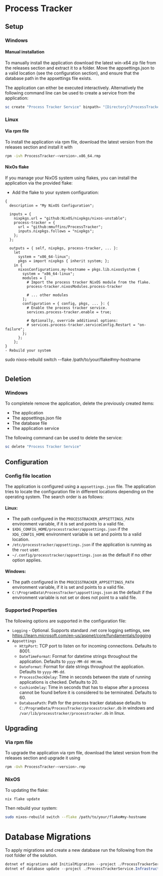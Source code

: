 # Process Tracker
## Setup
### Windows
#### Manual installation
To manually install the application download the latest win-x64 zip file from the releases section and extract it to a folder. Move the appsettings.json to a valid location (see the configuration section), and ensure that the database path in the appsettings file exists.

The application can either be executed interactively. Alternatively the following command line can be used to create a service from the application:
```powershell
sc create "Process Tracker Service" binpath= "[Directory]\ProcessTrackerService.exe" start= auto
```
### Linux
#### Via rpm file
To install the application via rpm file, download the latest version from the releases section and install it with
```bash
rpm -ivh ProcessTracker-<version>.x86_64.rmp
```
#### NixOs flake
If you manage your NixOS system using flakes, you can install the application via the provided flake:
- Add the flake to your system configuration:
```
{
  description = "My NixOS Configuration";

  inputs = {
    nixpkgs.url = "github:NixOS/nixpkgs/nixos-unstable";
    process-tracker = {
      url = "github:mmuffins/ProcessTracker";
      inputs.nixpkgs.follows = "nixpkgs";
    };
  };

  outputs = { self, nixpkgs, process-tracker, ... }:
    let
      system = "x86_64-linux";
      pkgs = import nixpkgs { inherit system; };
    in {
      nixosConfigurations.my-hostname = pkgs.lib.nixosSystem {
        system = "x86_64-linux";
        modules = [
          # Import the process tracker NixOS module from the flake.
          process-tracker.nixosModules.process-tracker

          # ... other modules
        ];
        configuration = { config, pkgs, ... }: {
          # Enable the process tracker service.
          services.process-tracker.enable = true;

          # Optionally, override additional options:
          # services.process-tracker.serviceConfig.Restart = "on-failure";
        };
      };
    };
}
- Rebuild your system
```
sudo nixos-rebuild switch --flake /path/to/your/flake#my-hostname
```

```

## Deletion
### Windows
To completele remove the application, delete the previously created items:
- The application
- The appsettings.json file
- The database file
- The application service

The following command can be used to delete the service:
```powershell
sc delete "Process Tracker Service"
```

## Configuration
### Config file location
The application is configured using a `appsettings.json` file. The application tries to locate the configuration file in different locations depending on the operating system. The search order is as follows:

#### Linux:
- The path configured in the `PROCESSTRACKER_APPSETTINGS_PATH` environment variable, if it is set and points to a valid file.
- `$XDG_CONFIG_HOME/processtracker/appsettings.json` if the `XDG_CONFIG_HOME` environment variable is set and points to a valid location.
- `/etc/processtracker/appsettings.json` if the application is running as the `root` user.
- `~/.config/processtracker/appsettings.json` as the default if no other option applies.

#### Windows:
- The path configured in the `PROCESSTRACKER_APPSETTINGS_PATH` environment variable, if it is set and points to a valid file.
- `C:\ProgramData\ProcessTracker\appsettings.json` as the default if the environment variable is not set or does not point to a valid file.


### Supported Properties
The following options are supported in the configuration file:
- `Logging` - Optional. Supports standard .net core logging settings, see https://learn.microsoft.com/en-us/aspnet/core/fundamentals/logging
- `Appsettings`
  - `HttpPort`: TCP port to listen on for incoming connections. Defaults to 8001.
  - `DateTimeFormat`: Format for datetime strings throughout the application. Defaults to `yyyy-MM-dd HH:mm`.
  - `DateFormat`: Format for date strings throughout the application. Defaults to `yyyy-MM-dd`.
  - `ProcessCheckDelay`: Time in seconds between the state of running applications is checked. Defaults to 20.
  - `CushionDelay`: Time in seconds that has to elapse after a process cannot be found before it is considered to be terminated.  Defaults to 60.
  - `DatabasePath`: Path for the process tracker database defaults to `C:/ProgramData/ProcessTracker/processtracker.db` in windows and `/var/lib/processtracker/processtracker.db` in linux.

## Upgrading
### Via rpm file
To upgrade the application via rpm file, download the latest version from the releases section and upgrade it using
```bash
rpm -Uvh ProcessTracker-<version>.rmp
```

### NixOS
To updating the flake:
``` bash
nix flake update
```
Then rebuild your system:
```bash
sudo nixos-rebuild switch --flake /path/to/your/flake#my-hostname
```

# Database Migrations
To apply migrations and create a new database run the following from the root folder of the solution.
```powershell
dotnet ef migrations add InitialMigration --project ./ProcessTrackerService.Infrastructure --startup-project ./ProcessTrackerService
dotnet ef database update --project ./ProcessTrackerService.Infrastructure --startup-project ./ProcessTrackerService
```
